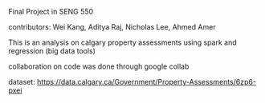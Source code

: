 Final Project in SENG 550

contributors:
Wei Kang,
Aditya Raj,
Nicholas Lee,
Ahmed Amer

This is an analysis on calgary property assessments using spark and regression (big data tools)

collaboration on code was done through google collab


dataset: https://data.calgary.ca/Government/Property-Assessments/6zp6-pxei





